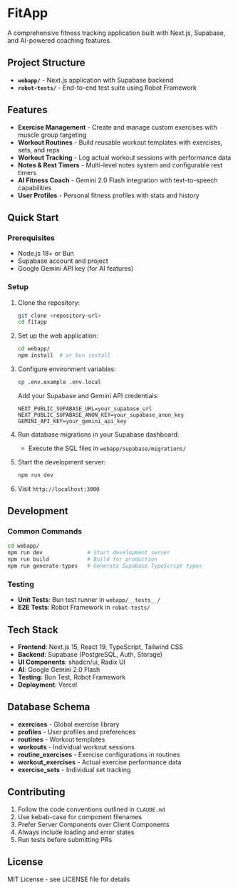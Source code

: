 # FitApp

A comprehensive fitness tracking application built with Next.js, Supabase, and AI-powered coaching features.

## Project Structure

- **`webapp/`** - Next.js application with Supabase backend
- **`robot-tests/`** - End-to-end test suite using Robot Framework

## Features

- **Exercise Management** - Create and manage custom exercises with muscle group targeting
- **Workout Routines** - Build reusable workout templates with exercises, sets, and reps
- **Workout Tracking** - Log actual workout sessions with performance data
- **Notes & Rest Timers** - Multi-level notes system and configurable rest timers
- **AI Fitness Coach** - Gemini 2.0 Flash integration with text-to-speech capabilities
- **User Profiles** - Personal fitness profiles with stats and history

## Quick Start

### Prerequisites

- Node.js 18+ or Bun
- Supabase account and project
- Google Gemini API key (for AI features)

### Setup

1. Clone the repository:
   ```bash
   git clone <repository-url>
   cd fitapp
   ```

2. Set up the web application:
   ```bash
   cd webapp/
   npm install  # or bun install
   ```

3. Configure environment variables:
   ```bash
   cp .env.example .env.local
   ```
   
   Add your Supabase and Gemini API credentials:
   ```
   NEXT_PUBLIC_SUPABASE_URL=your_supabase_url
   NEXT_PUBLIC_SUPABASE_ANON_KEY=your_supabase_anon_key
   GEMINI_API_KEY=your_gemini_api_key
   ```

4. Run database migrations in your Supabase dashboard:
   - Execute the SQL files in `webapp/supabase/migrations/`

5. Start the development server:
   ```bash
   npm run dev
   ```

6. Visit `http://localhost:3000`

## Development

### Common Commands

```bash
cd webapp/
npm run dev              # Start development server
npm run build            # Build for production
npm run generate-types   # Generate Supabase TypeScript types
```

### Testing

- **Unit Tests**: Bun test runner in `webapp/__tests__/`
- **E2E Tests**: Robot Framework in `robot-tests/`

## Tech Stack

- **Frontend**: Next.js 15, React 19, TypeScript, Tailwind CSS
- **Backend**: Supabase (PostgreSQL, Auth, Storage)
- **UI Components**: shadcn/ui, Radix UI
- **AI**: Google Gemini 2.0 Flash
- **Testing**: Bun Test, Robot Framework
- **Deployment**: Vercel

## Database Schema

- **exercises** - Global exercise library
- **profiles** - User profiles and preferences  
- **routines** - Workout templates
- **workouts** - Individual workout sessions
- **routine_exercises** - Exercise configurations in routines
- **workout_exercises** - Actual exercise performance data
- **exercise_sets** - Individual set tracking

## Contributing

1. Follow the code conventions outlined in `CLAUDE.md`
2. Use kebab-case for component filenames
3. Prefer Server Components over Client Components
4. Always include loading and error states
5. Run tests before submitting PRs

## License

MIT License - see LICENSE file for details